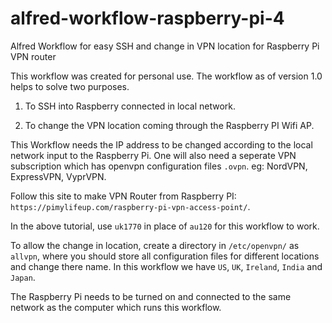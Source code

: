 # alfred-workflow-raspberry-pi-4
Alfred Workflow for easy SSH and change in VPN location for Raspberry Pi VPN router

This workflow was created for personal use.
The workflow as of version 1.0 helps to solve two purposes.

1. To SSH into Raspberry connected in local network.

2. To change the VPN location coming through the Raspberry PI Wifi AP.

This Workflow needs the IP address to be changed according to the local network input to the Raspberry Pi. One will also need a seperate VPN subscription which has openvpn configuration files ```.ovpn```. eg: NordVPN, ExpressVPN, VyprVPN.

Follow this site to make VPN Router from Raspberry PI:
``` https://pimylifeup.com/raspberry-pi-vpn-access-point/ ```.

In the above tutorial, use ```uk1770``` in place of ```au120``` for this workflow to work.

To allow the change in location, create a directory in ```/etc/openvpn/``` as ```allvpn```, where you should store all configuration files for different locations and change there name. In this workflow we have ```US```, ```UK```, ```Ireland```, ```India``` and ```Japan```.

The Raspberry Pi needs to be turned on and connected to the same network as the computer which runs this workflow.
